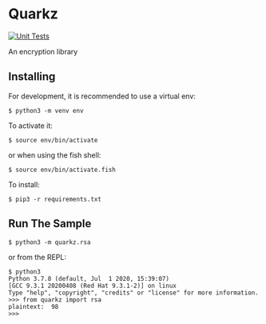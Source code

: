 # Quarkz
[![Unit Tests](https://github.com/quarkz-encryption/Quarkz/actions/workflows/test.yml/badge.svg)](https://github.com/quarkz-encryption/Quarkz/actions/workflows/test.yml)

An encryption library


## Installing

For development, it is recommended to use a virtual env: 
```
$ python3 -m venv env
```
To activate it: 
```
$ source env/bin/activate
```
or when using the fish shell:
```
$ source env/bin/activate.fish
```

To install:
```
$ pip3 -r requirements.txt
```

## Run The Sample 
```
$ python3 -m quarkz.rsa
```

or from the REPL:

```
$ python3 
Python 3.7.8 (default, Jul  1 2020, 15:39:07)
[GCC 9.3.1 20200408 (Red Hat 9.3.1-2)] on linux
Type "help", "copyright", "credits" or "license" for more information.
>>> from quarkz import rsa 
plaintext:  98
>>>
```



